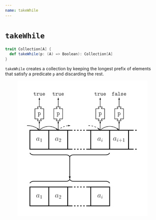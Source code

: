 ```yaml
---
name: takeWhile
---
```


# `takeWhile`

~~~ scala
trait Collection[A] {
  def takeWhile(p: (A) => Boolean): Collection[A]
}
~~~

`takeWhile` creates a collection by keeping the longest prefix of elements that satisfy a predicate `p` and discarding the rest.

<figure class="diagram">
  <img src="images/takeWhile.svg" alt="takeWhile function">
  <!-- <figcaption class="diagram-desc"></figcaption> -->
</figure>
